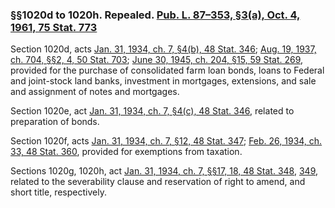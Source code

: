 ### §§1020d to 1020h. Repealed. [Pub. L. 87–353, §3(a), Oct. 4, 1961, 75 Stat. 773](/statviewer.htm?volume=75&page=773) ###

Section 1020d, acts [Jan. 31, 1934, ch. 7, §4(b), 48 Stat. 346](/statviewer.htm?volume=48&page=346); [Aug. 19, 1937, ch. 704, §§2, 4, 50 Stat. 703](/statviewer.htm?volume=50&page=703); [June 30, 1945, ch. 204, §15, 59 Stat. 269](/statviewer.htm?volume=59&page=269), provided for the purchase of consolidated farm loan bonds, loans to Federal and joint-stock land banks, investment in mortgages, extensions, and sale and assignment of notes and mortgages.

Section 1020e, act [Jan. 31, 1934, ch. 7, §4(c), 48 Stat. 346](/statviewer.htm?volume=48&page=346), related to preparation of bonds.

Section 1020f, acts [Jan. 31, 1934, ch. 7, §12, 48 Stat. 347](/statviewer.htm?volume=48&page=347); [Feb. 26, 1934, ch. 33, 48 Stat. 360](/statviewer.htm?volume=48&page=360), provided for exemptions from taxation.

Sections 1020g, 1020h, act [Jan. 31, 1934, ch. 7, §§17, 18, 48 Stat. 348](/statviewer.htm?volume=48&page=348), [349](/statviewer.htm?volume=48&page=349), related to the severability clause and reservation of right to amend, and short title, respectively.